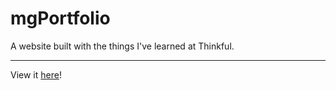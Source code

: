 # mgPortfolio
A website built with the things I've learned at Thinkful.
***
View it [here](https://matthewgoicochea.github.io/mgPortfolio)!
